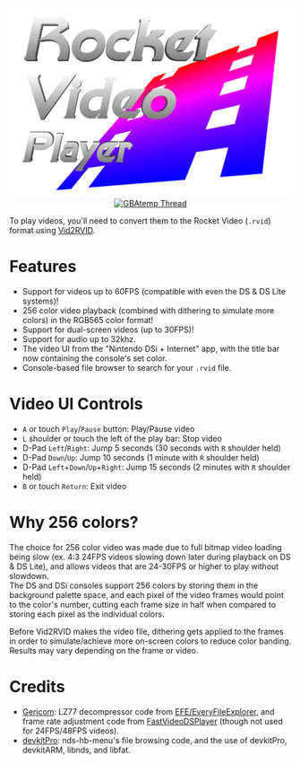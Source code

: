 <p align="center">
 <img src="https://github.com/RocketRobz/RocketVideoPlayer/blob/master/resources/logo.png"><br>
  <a href="https://gbatemp.net/threads/release-rocket-video-player-play-videos-with-the-ultimate-in-picture-quality.539163/">
   <img src="https://img.shields.io/badge/GBAtemp-Thread-blue.svg" alt="GBAtemp Thread">
  </a>
</p>

To play videos, you'll need to convert them to the Rocket Video (`.rvid`) format using [Vid2RVID](https://github.com/RocketRobz/Vid2RVID/releases).

# Features
- Support for videos up to 60FPS (compatible with even the DS & DS Lite systems)!
- 256 color video playback (combined with dithering to simulate more colors) in the RGB565 color format!
- Support for dual-screen videos (up to 30FPS)!
- Support for audio up to 32khz.
- The video UI from the "Nintendo DSi + Internet" app, with the title bar now containing the console's set color.
- Console-based file browser to search for your `.rvid` file.

# Video UI Controls
- `A` or touch `Play`/`Pause` button: Play/Pause video
- `L` shoulder or touch the left of the play bar: Stop video
- D-Pad `Left`/`Right`: Jump 5 seconds (30 seconds with `R` shoulder held)
- D-Pad `Down`/`Up`: Jump 10 seconds (1 minute with `R` shoulder held)
- D-Pad `Left`+`Down`/`Up`+`Right`: Jump 15 seconds (2 minutes with `R` shoulder held)
- `B` or touch `Return`: Exit video

# Why 256 colors?

The choice for 256 color video was made due to full bitmap video loading being slow (ex. 4:3 24FPS videos slowing down later during playback on DS & DS Lite), and allows videos that are 24-30FPS or higher to play without slowdown.     
The DS and DSi consoles support 256 colors by storing them in the background palette space, and each pixel of the video frames would point to the color's number, cutting each frame size in half when compared to storing each pixel as the individual colors.

Before Vid2RVID makes the video file, dithering gets applied to the frames in order to simulate/achieve more on-screen colors to reduce color banding. Results may vary depending on the frame or video.

# Credits
* [Gericom](https://github.com/Gericom): LZ77 decompressor code from [EFE/EveryFileExplorer](https://github.com/Gericom/EveryFileExplorer), and frame rate adjustment code from [FastVideoDSPlayer](https://github.com/Gericom/FastVideoDSPlayer) (though not used for 24FPS/48FPS videos).
* [devkitPro](https://github.com/devkitPro): nds-hb-menu's file browsing code, and the use of devkitPro, devkitARM, libnds, and libfat.
